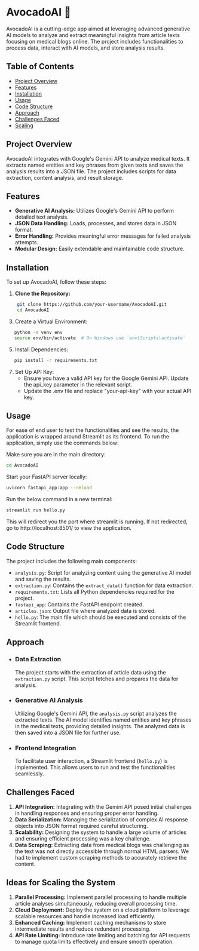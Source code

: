 # AvocadoAI 🥑

AvocadoAI is a cutting-edge app aimed at leveraging advanced generative AI models to analyze and extract meaningful insights from article texts focusing on medical blogs online. The project includes functionalities to process data, interact with AI models, and store analysis results.

## Table of Contents

- [Project Overview](#project-overview)
- [Features](#features)
- [Installation](#installation)
- [Usage](#usage)
- [Code Structure](#code-structure)
- [Approach](#approach)
- [Challenges Faced](#challenges-faced)
- [Scaling](#ideas-for-scaling-the-system)


## Project Overview

AvocadoAI integrates with Google's Gemini API to analyze medical texts. It extracts named entities and key phrases from given texts and saves the analysis results into a JSON file. The project includes scripts for data extraction, content analysis, and result storage.

## Features

- **Generative AI Analysis:** Utilizes Google's Gemini API to perform detailed text analysis.
- **JSON Data Handling:** Loads, processes, and stores data in JSON format.
- **Error Handling:** Provides meaningful error messages for failed analysis attempts.
- **Modular Design:** Easily extendable and maintainable code structure.

## Installation

To set up AvocadoAI, follow these steps:

1. **Clone the Repository:**
```sh
    git clone https://github.com/your-username/AvocadoAI.git
    cd AvocadoAI
```
3.	Create a Virtual Environment:
```sh
   python -m venv env
   source env/bin/activate  # On Windows use `env\Scripts\activate`
```
5.	Install Dependencies:
```sh
   pip install -r requirements.txt
```
7.	Set Up API Key:
    - Ensure you have a valid API key for the Google Gemini API. Update the api_key parameter in the relevant script.
    - Update the .env file and replace "your-api-key" with your actual API key.


## Usage
For ease of end user to test the functionalities and see the results, the application is wrapped around Streamlit as its frontend. To run the application, simply use the commands below:

Make sure you are in the main directory:
```sh
cd AvocadoAI
```
Start your FastAPI server locally:
```sh
uvicorn fastapi_app:app --reload
```
Run the below command in a new terminal:
```sh
streamlit run hello.py
```

This will redirect you the port where streamlit is running. If not redirected, go to http://localhost:8501/ to view the application.

## Code Structure

The project includes the following main components:

- `analysis.py`: Script for analyzing content using the generative AI model and saving the results.
- `extraction.py`: Contains the `extract_data()` function for data extraction.
- `requirements.txt`: Lists all Python dependencies required for the project.
- `fastapi_app`: Contains the FastAPI endpoint created.
- `articles.json`: Output file where analyzed data is stored.
- `hello.py`: The main file which should be executed and consists of the Streamlit frontend.

## Approach

- ### Data Extraction
    The project starts with the extraction of article data using the `extraction.py` script. This script fetches and prepares the data for analysis.

- ### Generative AI Analysis
    Utilizing Google's Gemini API, the `analysis.py` script analyzes the extracted texts. The AI model identifies named entities and key phrases in the medical texts, providing detailed insights. The analyzed data is then saved into a JSON file for further use.

- ### Frontend Integration
    To facilitate user interaction, a Streamlit frontend (`hello.py`) is implemented. This allows users to run and test the functionalities seamlessly.

## Challenges Faced

1. **API Integration:** Integrating with the Gemini API posed initial challenges in handling responses and ensuring proper error handling.
2. **Data Serialization:** Managing the serialization of complex AI response objects into JSON format required careful structuring.
3. **Scalability:** Designing the system to handle a large volume of articles and ensuring efficient processing was a key challenge.
4. **Data Scraping:** Extracting data from medical blogs was challenging as the text was not directly accessible through normal HTML parsers. We had to implement custom scraping methods to accurately retrieve the content.

## Ideas for Scaling the System

1. **Parallel Processing:** Implement parallel processing to handle multiple article analyses simultaneously, reducing overall processing time.
2. **Cloud Deployment:** Deploy the system on a cloud platform to leverage scalable resources and handle increased load efficiently.
3. **Enhanced Caching:** Implement caching mechanisms to store intermediate results and reduce redundant processing.
4. **API Rate Limiting:** Introduce rate limiting and batching for API requests to manage quota limits effectively and ensure smooth operation.

